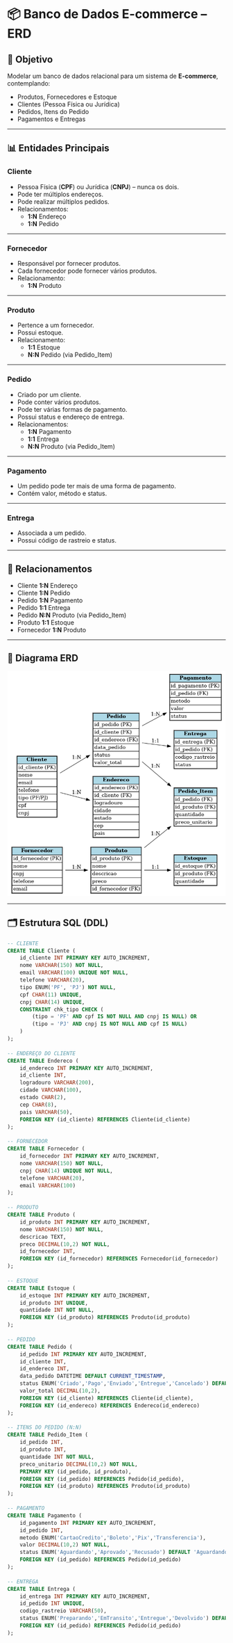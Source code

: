 # 📦 Banco de Dados E-commerce – ERD

## 🎯 Objetivo
Modelar um banco de dados relacional para um sistema de **E-commerce**, contemplando:
- Produtos, Fornecedores e Estoque
- Clientes (Pessoa Física ou Jurídica)
- Pedidos, Itens do Pedido
- Pagamentos e Entregas

---

## 📊 Entidades Principais

### **Cliente**
- Pessoa Física (**CPF**) ou Jurídica (**CNPJ**) – nunca os dois.
- Pode ter múltiplos endereços.
- Pode realizar múltiplos pedidos.
- Relacionamentos:
  - **1:N** Endereço
  - **1:N** Pedido

---

### **Fornecedor**
- Responsável por fornecer produtos.
- Cada fornecedor pode fornecer vários produtos.
- Relacionamento:
  - **1:N** Produto

---

### **Produto**
- Pertence a um fornecedor.
- Possui estoque.
- Relacionamento:
  - **1:1** Estoque
  - **N:N** Pedido (via Pedido_Item)

---

### **Pedido**
- Criado por um cliente.
- Pode conter vários produtos.
- Pode ter várias formas de pagamento.
- Possui status e endereço de entrega.
- Relacionamentos:
  - **1:N** Pagamento
  - **1:1** Entrega
  - **N:N** Produto (via Pedido_Item)

---

### **Pagamento**
- Um pedido pode ter mais de uma forma de pagamento.
- Contém valor, método e status.

---

### **Entrega**
- Associada a um pedido.
- Possui código de rastreio e status.

---

## 🔗 Relacionamentos
- Cliente **1:N** Endereço  
- Cliente **1:N** Pedido  
- Pedido **1:N** Pagamento  
- Pedido **1:1** Entrega  
- Pedido **N:N** Produto (via Pedido_Item)  
- Produto **1:1** Estoque  
- Fornecedor **1:N** Produto  

---

## 📌 Diagrama ERD

![ERD E-commerce](ecommerce_erd.png)

---

## 🗂️ Estrutura SQL (DDL)
```sql
-- CLIENTE
CREATE TABLE Cliente (
    id_cliente INT PRIMARY KEY AUTO_INCREMENT,
    nome VARCHAR(150) NOT NULL,
    email VARCHAR(100) UNIQUE NOT NULL,
    telefone VARCHAR(20),
    tipo ENUM('PF', 'PJ') NOT NULL,
    cpf CHAR(11) UNIQUE,
    cnpj CHAR(14) UNIQUE,
    CONSTRAINT chk_tipo CHECK (
        (tipo = 'PF' AND cpf IS NOT NULL AND cnpj IS NULL) OR
        (tipo = 'PJ' AND cnpj IS NOT NULL AND cpf IS NULL)
    )
);

-- ENDEREÇO DO CLIENTE
CREATE TABLE Endereco (
    id_endereco INT PRIMARY KEY AUTO_INCREMENT,
    id_cliente INT,
    logradouro VARCHAR(200),
    cidade VARCHAR(100),
    estado CHAR(2),
    cep CHAR(8),
    pais VARCHAR(50),
    FOREIGN KEY (id_cliente) REFERENCES Cliente(id_cliente)
);

-- FORNECEDOR
CREATE TABLE Fornecedor (
    id_fornecedor INT PRIMARY KEY AUTO_INCREMENT,
    nome VARCHAR(150) NOT NULL,
    cnpj CHAR(14) UNIQUE NOT NULL,
    telefone VARCHAR(20),
    email VARCHAR(100)
);

-- PRODUTO
CREATE TABLE Produto (
    id_produto INT PRIMARY KEY AUTO_INCREMENT,
    nome VARCHAR(150) NOT NULL,
    descricao TEXT,
    preco DECIMAL(10,2) NOT NULL,
    id_fornecedor INT,
    FOREIGN KEY (id_fornecedor) REFERENCES Fornecedor(id_fornecedor)
);

-- ESTOQUE
CREATE TABLE Estoque (
    id_estoque INT PRIMARY KEY AUTO_INCREMENT,
    id_produto INT UNIQUE,
    quantidade INT NOT NULL,
    FOREIGN KEY (id_produto) REFERENCES Produto(id_produto)
);

-- PEDIDO
CREATE TABLE Pedido (
    id_pedido INT PRIMARY KEY AUTO_INCREMENT,
    id_cliente INT,
    id_endereco INT,
    data_pedido DATETIME DEFAULT CURRENT_TIMESTAMP,
    status ENUM('Criado','Pago','Enviado','Entregue','Cancelado') DEFAULT 'Criado',
    valor_total DECIMAL(10,2),
    FOREIGN KEY (id_cliente) REFERENCES Cliente(id_cliente),
    FOREIGN KEY (id_endereco) REFERENCES Endereco(id_endereco)
);

-- ITENS DO PEDIDO (N:N)
CREATE TABLE Pedido_Item (
    id_pedido INT,
    id_produto INT,
    quantidade INT NOT NULL,
    preco_unitario DECIMAL(10,2) NOT NULL,
    PRIMARY KEY (id_pedido, id_produto),
    FOREIGN KEY (id_pedido) REFERENCES Pedido(id_pedido),
    FOREIGN KEY (id_produto) REFERENCES Produto(id_produto)
);

-- PAGAMENTO
CREATE TABLE Pagamento (
    id_pagamento INT PRIMARY KEY AUTO_INCREMENT,
    id_pedido INT,
    metodo ENUM('CartaoCredito','Boleto','Pix','Transferencia'),
    valor DECIMAL(10,2) NOT NULL,
    status ENUM('Aguardando','Aprovado','Recusado') DEFAULT 'Aguardando',
    FOREIGN KEY (id_pedido) REFERENCES Pedido(id_pedido)
);

-- ENTREGA
CREATE TABLE Entrega (
    id_entrega INT PRIMARY KEY AUTO_INCREMENT,
    id_pedido INT UNIQUE,
    codigo_rastreio VARCHAR(50),
    status ENUM('Preparando','EmTransito','Entregue','Devolvido') DEFAULT 'Preparando',
    FOREIGN KEY (id_pedido) REFERENCES Pedido(id_pedido)
);
```
